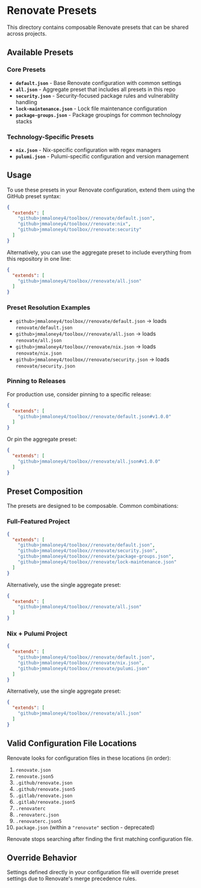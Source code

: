 # Renovate Presets

This directory contains composable Renovate presets that can be shared across projects.

## Available Presets

### Core Presets

- **`default.json`** - Base Renovate configuration with common settings
- **`all.json`** - Aggregate preset that includes all presets in this repo
- **`security.json`** - Security-focused package rules and vulnerability handling
- **`lock-maintenance.json`** - Lock file maintenance configuration
- **`package-groups.json`** - Package groupings for common technology stacks

### Technology-Specific Presets

- **`nix.json`** - Nix-specific configuration with regex managers
- **`pulumi.json`** - Pulumi-specific configuration and version management

## Usage

To use these presets in your Renovate configuration, extend them using the GitHub preset syntax:

```json
{
  "extends": [
    "github>jmmaloney4/toolbox//renovate/default.json",
    "github>jmmaloney4/toolbox//renovate:nix",
    "github>jmmaloney4/toolbox//renovate:security"
  ]
}
```

Alternatively, you can use the aggregate preset to include everything from this repository in one line:

```json
{
  "extends": [
    "github>jmmaloney4/toolbox//renovate/all.json"
  ]
}
```

### Preset Resolution Examples

- `github>jmmaloney4/toolbox//renovate/default.json` → loads `renovate/default.json`
- `github>jmmaloney4/toolbox//renovate/all.json` → loads `renovate/all.json`
- `github>jmmaloney4/toolbox//renovate/nix.json` → loads `renovate/nix.json`
- `github>jmmaloney4/toolbox//renovate/security.json` → loads `renovate/security.json`

### Pinning to Releases

For production use, consider pinning to a specific release:

```json
{
  "extends": [
    "github>jmmaloney4/toolbox//renovate/default.json#v1.0.0"
  ]
}
```

Or pin the aggregate preset:

```json
{
  "extends": [
    "github>jmmaloney4/toolbox//renovate/all.json#v1.0.0"
  ]
}
```

## Preset Composition

The presets are designed to be composable. Common combinations:

### Full-Featured Project
```json
{
  "extends": [
    "github>jmmaloney4/toolbox//renovate/default.json",
    "github>jmmaloney4/toolbox//renovate/security.json",
    "github>jmmaloney4/toolbox//renovate/package-groups.json",
    "github>jmmaloney4/toolbox//renovate/lock-maintenance.json"
  ]
}
```
Alternatively, use the single aggregate preset:

```json
{
  "extends": [
    "github>jmmaloney4/toolbox//renovate/all.json"
  ]
}
```

### Nix + Pulumi Project
```json
{
  "extends": [
    "github>jmmaloney4/toolbox//renovate/default.json",
    "github>jmmaloney4/toolbox//renovate/nix.json",
    "github>jmmaloney4/toolbox//renovate/pulumi.json"
  ]
}
```
Alternatively, use the single aggregate preset:

```json
{
  "extends": [
    "github>jmmaloney4/toolbox//renovate/all.json"
  ]
}
```


## Valid Configuration File Locations

Renovate looks for configuration files in these locations (in order):

1. `renovate.json`
2. `renovate.json5` 
3. `.github/renovate.json`
4. `.github/renovate.json5`
5. `.gitlab/renovate.json`
6. `.gitlab/renovate.json5`
7. `.renovaterc`
8. `.renovaterc.json`
9. `.renovaterc.json5`
10. `package.json` (within a `"renovate"` section - deprecated)

Renovate stops searching after finding the first matching configuration file.

## Override Behavior

Settings defined directly in your configuration file will override preset settings due to Renovate's merge precedence rules.